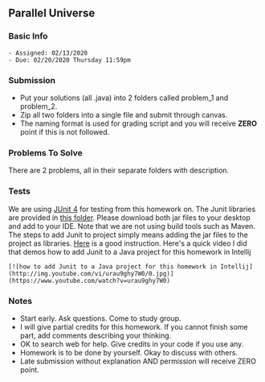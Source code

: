 ## Parallel Universe

### Basic Info

    - Assigned: 02/13/2020
    - Due: 02/20/2020 Thursday 11:59pm

### Submission 
- Put your solutions (all .java) into 2 folders called problem_1 and problem_2.
- Zip all two folders into a single file and submit through canvas. 
- The naming format is used for grading script and you will receive **ZERO** point if this is not followed.
  
### Problems To Solve

There are 2 problems, all in their separate folders with description. 

### Tests

We are using [JUnit 4](https://junit.org/junit4/) for testing from this homework on. The Junit libraries are provided in [this folder](https://github.com/pdgetrf/CSS143B/tree/master/homework/homework5/junit). Please download both jar files to your desktop and add to your IDE. Note that we are not using build tools such as Maven. The steps to add Junit to project simply means adding the jar files to the project as libraries. [Here](https://www.360logica.com/blog/how-to-use-junit-library-in-java-project/) is a good instruction. Here's a quick video I did that demos how to add Junit to a Java project for this homework in Intellij

```
[![how to add Junit to a Java project for this homework in Intellij](http://img.youtube.com/vi/urau9ghy7W0/0.jpg)](https://www.youtube.com/watch?v=urau9ghy7W0)
```

### Notes

- Start early. Ask questions. Come to study group. 
- I will give partial credits for this homework. If you cannot finish some part, add comments describing your thinking.
- OK to search web for help. Give credits in your code if you use any. 
- Homework is to be done by yourself. Okay to discuss with others.
- Late submission without explanation AND permission will receive ZERO point.
  
    



